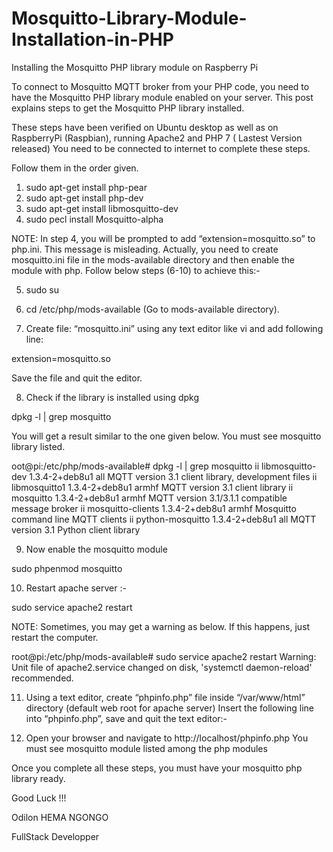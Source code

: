 # Mosquitto-Library-Module-Installation-in-PHP
Installing the Mosquitto PHP library module on Raspberry Pi



To connect to Mosquitto MQTT broker from your PHP code, you need to have the Mosquitto PHP library module enabled on your server. This post explains steps to get the Mosquitto PHP library installed.

These steps have been verified on Ubuntu desktop as well as on RaspberryPi (Raspbian), running Apache2 and PHP 7 ( Lastest Version released)
You need to be connected to internet to complete these steps.

Follow them in the order given.


1. sudo apt-get install php-pear
2. sudo apt-get install php-dev
3. sudo apt-get install libmosquitto-dev
4. sudo pecl install Mosquitto-alpha


NOTE: In step 4, you will be prompted to add “extension=mosquitto.so” to php.ini. This message is misleading. Actually, you need to create mosquitto.ini file in the mods-available directory and then enable the module with php.
Follow below steps (6-10) to achieve this:-


5. sudo su
6. cd /etc/php/mods-available  (Go to mods-available directory).


7. Create file: “mosquitto.ini” using any text editor like vi and add following line:

extension=mosquitto.so

Save the file and quit the editor.

8. Check if the library is installed using dpkg

dpkg -l | grep mosquitto

You will get a result similar to the one given below. You must see mosquitto library listed.

oot@pi:/etc/php/mods-available# dpkg -l | grep mosquitto
ii  libmosquitto-dev                              1.3.4-2+deb8u1                             all          MQTT version 3.1 client library, development files
ii  libmosquitto1                                 1.3.4-2+deb8u1                             armhf        MQTT version 3.1 client library
ii  mosquitto                                     1.3.4-2+deb8u1                             armhf        MQTT version 3.1/3.1.1 compatible message broker
ii  mosquitto-clients                             1.3.4-2+deb8u1                             armhf        Mosquitto command line MQTT clients
ii  python-mosquitto                              1.3.4-2+deb8u1                             all          MQTT version 3.1 Python client library

9. Now enable the mosquitto module

sudo phpenmod mosquitto


10. Restart apache server :-

sudo service apache2 restart


NOTE: Sometimes, you may get a warning as below. If this happens, just restart the computer.

root@pi:/etc/php/mods-available# sudo service apache2 restart
Warning: Unit file of apache2.service changed on disk, 'systemctl daemon-reload' recommended.

11. Using a text editor, create “phpinfo.php” file inside “/var/www/html” directory (default web root for apache server)
Insert the following line into “phpinfo.php”, save and quit the text editor:-

 <?php phpinfo(); ?>
 
 12. Open your browser and navigate to http://localhost/phpinfo.php
You must see mosquitto module listed among the php modules

Once you complete all these steps, you must have your mosquitto php library ready.


Good Luck !!!


Odilon HEMA NGONGO

FullStack Developper 

